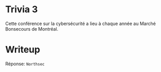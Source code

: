 # Trivia 3

Cette conférence sur la cybersécurité a lieu à chaque année au Marché Bonsecours de Montréal. 

# Writeup

Réponse: `Northsec`

